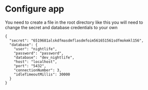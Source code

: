 # Configure app
You need to create a file in the root directory like this you will need to change the secret and database credentials to your own
```
{
  "secret": "6519681alskdfmasdmflasdmfoim561651561sdfmokmkl156",
  "database": {
    "user": "nightlife",
    "password": "password",
    "database": "dev_nightlife",
    "host": "localhost",
    "port": "5432",
    "connectionNumber": 3,
    "idleTimeoutMillis": 30000
  }
}
```
